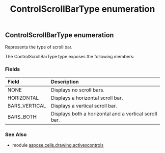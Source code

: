 ﻿---
title: ControlScrollBarType enumeration
second_title: Aspose.Cells for Python via .NET API References
description: 
type: docs
weight: 240
url: /aspose.cells.drawing.activexcontrols/controlscrollbartype/
is_root: false
---

## ControlScrollBarType enumeration

Represents the type of scroll bar.



The ControlScrollBarType type exposes the following members:

### Fields
| Field | Description |
| :- | :- |
| NONE | Displays no scroll bars. |
| HORIZONTAL | Displays a horizontal scroll bar. |
| BARS_VERTICAL | Displays a vertical scroll bar. |
| BARS_BOTH | Displays both a horizontal and a vertical scroll bar. |



### See Also
* module [aspose.cells.drawing.activexcontrols](..)
